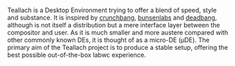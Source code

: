 Teallach is a Desktop Environment trying to offer a blend of speed, style and
substance. It is inspired by [crunchbang], [bunsenlabs] and [deadbang], although
is not itself a distribution but a mere interface layer between the compositor
and user. As it is much smaller and more austere compared with other commonly
known DEs, it is thought of as a micro-DE (µDE). The primary aim of the Teallach
project is to produce a stable setup, offering the best possible out-of-the-box
labwc experience.

[crunchbang]: https://crunchbang.org/
[bunsenlabs]: https://www.bunsenlabs.org/
[deadbang]: https://head_on_a_stick.srht.site/

